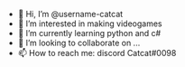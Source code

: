 - 👋 Hi, I’m @username-catcat
- 👀 I’m interested in making videogames
- 🌱 I’m currently learning python and c#
- 💞️ I’m looking to collaborate on ...
- 📫 How to reach me: discord Catcat#0098


